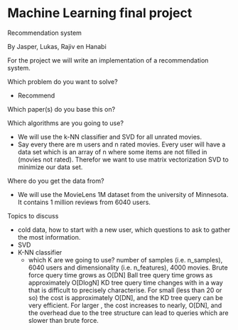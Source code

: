 # Machine Learning final project
Recommendation system

By Jasper, Lukas, Rajiv en Hanabi

For the project we will write an implementation of a recommendation system.

Which problem do you want to solve?
- Recommend 

Which paper(s) do you base this on? 

Which algorithms are you going to use?
- We will use the k-NN classifier and SVD for all unrated movies.
- Say every there are m users and n rated movies. Every user will have a data set which is an array of n where some items are not filled in (movies not rated). Therefor we want to use matrix vectorization SVD to minimize our data set. 

Where do you get the data from?
- We will use the MovieLens 1M dataset from the university of Minnesota. It contains 1 million reviews from 6040 users.

Topics to discuss
- cold data, how to start with a new user, which questions to ask to gather the most information.
- SVD
- K-NN classifier
  - which K are we going to use?
    number of samples (i.e. n_samples), 6040 users and dimensionality (i.e. n_features), 4000 movies.
    Brute force query time grows as O[DN]
    Ball tree query time grows as approximately O[DlogN]
    KD tree query time changes with  in a way that is difficult to precisely characterise. For small  (less than 20 or so) the cost is approximately O[DN], and the KD tree query can be very efficient. For larger , the cost increases to nearly, O[DN], and the overhead due to the tree structure can lead to queries which are slower than brute force.

